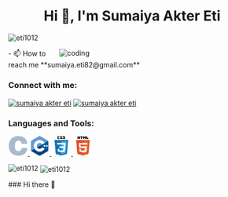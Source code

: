 <h1 align="center">Hi 👋, I'm Sumaiya Akter Eti</h1>
<p align="left"> <img src="https://komarev.com/ghpvc/?username=eti1012&label=Profile%20views&color=0e75b6&style=flat" alt="eti1012" /> </p>
<img align="right" alt="coding" width="400" src="https://media.licdn.com/dms/image/D4E22AQHPstD5_pOpEQ/feedshare-shrink_2048_1536/0/1692088294343?e=2147483647&v=beta&t=dkOmlsWojuGiYzV8ZB7gt5aeH313lUpL7p0Gp0i69Q4">
- 📫 How to reach me **sumaiya.eti82@gmail.com**

<h3 align="left">Connect with me:</h3>
<p align="left">
<a href="https://www.facebook.com/share/1BDDQhvAKF/" target="blank"><img align="center" src="https://raw.githubusercontent.com/rahuldkjain/github-profile-readme-generator/master/src/images/icons/Social/facebook.svg" alt="sumaiya akter eti" height="30" width="40" /></a>
<a href="https://www.linkedin.com/in/sumaiya-akter-eti/" target="blank"><img align="center" src="https://raw.githubusercontent.com/rahuldkjain/github-profile-readme-generator/master/src/images/icons/Social/linked-in-alt.svg" alt="sumaiya akter eti" height="30" width="40" /></a>
</p>

<h3 align="left">Languages and Tools:</h3>
<p align="left"> <a href="https://www.cprogramming.com/" target="_blank" rel="noreferrer"> <img src="https://raw.githubusercontent.com/devicons/devicon/master/icons/c/c-original.svg" alt="c" width="40" height="40"/> </a> <a href="https://www.w3schools.com/cpp/" target="_blank" rel="noreferrer"> <img src="https://raw.githubusercontent.com/devicons/devicon/master/icons/cplusplus/cplusplus-original.svg" alt="cplusplus" width="40" height="40"/> </a> <a href="https://www.w3schools.com/css/" target="_blank" rel="noreferrer"> <img src="https://raw.githubusercontent.com/devicons/devicon/master/icons/css3/css3-original-wordmark.svg" alt="css3" width="40" height="40"/> </a> <a href="https://www.w3.org/html/" target="_blank" rel="noreferrer"> <img src="https://raw.githubusercontent.com/devicons/devicon/master/icons/html5/html5-original-wordmark.svg" alt="html5" width="40" height="40"/> </a> </p>

<p><img align="left" src="https://github-readme-stats.vercel.app/api/top-langs?username=eti1012&show_icons=true&locale=en&layout=compact" alt="eti1012" /></p>

<p>&nbsp;<img align="center" src="https://github-readme-stats.vercel.app/api?username=eti1012&show_icons=true&locale=en" alt="eti1012" /></p>
### Hi there 👋

<!--
**Eti1012/Eti1012** is a ✨ _special_ ✨ repository because its `README.md` (this file) appears on your GitHub profile.

Here are some ideas to get you started:

- 🔭 I’m currently working on ...
- 🌱 I’m currently learning ...
- 👯 I’m looking to collaborate on ...
- 🤔 I’m looking for help with ...
- 💬 Ask me about ...
- 📫 How to reach me: ...
- 😄 Pronouns: ...
- ⚡ Fun fact: ...
-->
